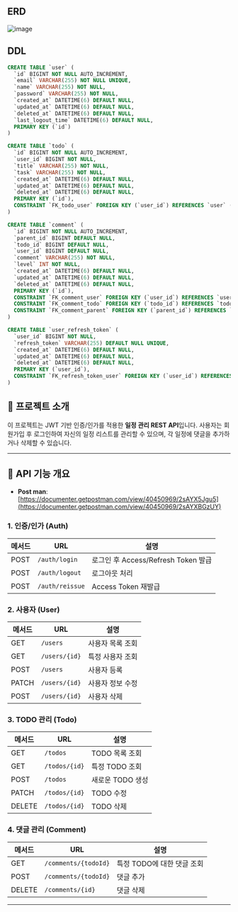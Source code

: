 ## ERD
![image](https://github.com/user-attachments/assets/6c4a4b5d-f37e-4cf2-9517-d824edb255e0)

## DDL
```sql
CREATE TABLE `user` (
  `id` BIGINT NOT NULL AUTO_INCREMENT,
  `email` VARCHAR(255) NOT NULL UNIQUE,
  `name` VARCHAR(255) NOT NULL,
  `password` VARCHAR(255) NOT NULL,
  `created_at` DATETIME(6) DEFAULT NULL,
  `updated_at` DATETIME(6) DEFAULT NULL,
  `deleted_at` DATETIME(6) DEFAULT NULL,
  `last_logout_time` DATETIME(6) DEFAULT NULL,
  PRIMARY KEY (`id`)
) 

CREATE TABLE `todo` (
  `id` BIGINT NOT NULL AUTO_INCREMENT,
  `user_id` BIGINT NOT NULL,
  `title` VARCHAR(255) NOT NULL,
  `task` VARCHAR(255) NOT NULL,
  `created_at` DATETIME(6) DEFAULT NULL,
  `updated_at` DATETIME(6) DEFAULT NULL,
  `deleted_at` DATETIME(6) DEFAULT NULL,
  PRIMARY KEY (`id`),
  CONSTRAINT `FK_todo_user` FOREIGN KEY (`user_id`) REFERENCES `user` (`id`)
) 

CREATE TABLE `comment` (
  `id` BIGINT NOT NULL AUTO_INCREMENT,
  `parent_id` BIGINT DEFAULT NULL,
  `todo_id` BIGINT DEFAULT NULL,
  `user_id` BIGINT DEFAULT NULL,
  `comment` VARCHAR(255) NOT NULL,
  `level` INT NOT NULL,
  `created_at` DATETIME(6) DEFAULT NULL,
  `updated_at` DATETIME(6) DEFAULT NULL,
  `deleted_at` DATETIME(6) DEFAULT NULL,
  PRIMARY KEY (`id`),
  CONSTRAINT `FK_comment_user` FOREIGN KEY (`user_id`) REFERENCES `user` (`id`),
  CONSTRAINT `FK_comment_todo` FOREIGN KEY (`todo_id`) REFERENCES `todo` (`id`),
  CONSTRAINT `FK_comment_parent` FOREIGN KEY (`parent_id`) REFERENCES `comment` (`id`) 
) 

CREATE TABLE `user_refresh_token` (
  `user_id` BIGINT NOT NULL,
  `refresh_token` VARCHAR(255) DEFAULT NULL UNIQUE,
  `created_at` DATETIME(6) DEFAULT NULL,
  `updated_at` DATETIME(6) DEFAULT NULL,
  `deleted_at` DATETIME(6) DEFAULT NULL,
  PRIMARY KEY (`user_id`),
  CONSTRAINT `FK_refresh_token_user` FOREIGN KEY (`user_id`) REFERENCES `user` (`id`)
) 
```
## 📌 프로젝트 소개
이 프로젝트는 JWT 기반 인증/인가를 적용한 **일정 관리 REST API**입니다.
사용자는 회원가입 후 로그인하여 자신의 일정 리스트를 관리할 수 있으며,
각 일정에 댓글을 추가하거나 삭제할 수 있습니다.

---

## 📌 API 기능 개요

- **Post man**: [https://documenter.getpostman.com/view/40450969/2sAYX5Jgu5](https://documenter.getpostman.com/view/40450969/2sAYXBGzUY)

### **1. 인증/인가 (Auth)**
| 메서드 | URL | 설명 |
|--------|----------------|----------------|
| POST | `/auth/login` | 로그인 후 Access/Refresh Token 발급 |
| POST | `/auth/logout` | 로그아웃 처리 |
| POST | `/auth/reissue` | Access Token 재발급 |

### **2. 사용자 (User)**
| 메서드 | URL | 설명 |
|--------|----------------|----------------|
| GET | `/users` | 사용자 목록 조회 |
| GET | `/users/{id}` | 특정 사용자 조회 |
| POST | `/users` | 사용자 등록 |
| PATCH | `/users/{id}` | 사용자 정보 수정 |
| POST | `/users/{id}` | 사용자 삭제  |

### **3. TODO 관리 (Todo)**
| 메서드 | URL | 설명 |
|--------|----------------|----------------|
| GET | `/todos` | TODO 목록 조회 |
| GET | `/todos/{id}` | 특정 TODO 조회 |
| POST | `/todos` | 새로운 TODO 생성 |
| PATCH | `/todos/{id}` | TODO 수정 |
| DELETE | `/todos/{id}` | TODO 삭제 |

### **4. 댓글 관리 (Comment)**
| 메서드 | URL | 설명 |
|--------|----------------|----------------|
| GET | `/comments/{todoId}` | 특정 TODO에 대한 댓글 조회 |
| POST | `/comments/{todoId}` | 댓글 추가 |
| DELETE | `/comments/{id}` | 댓글 삭제 |

---






